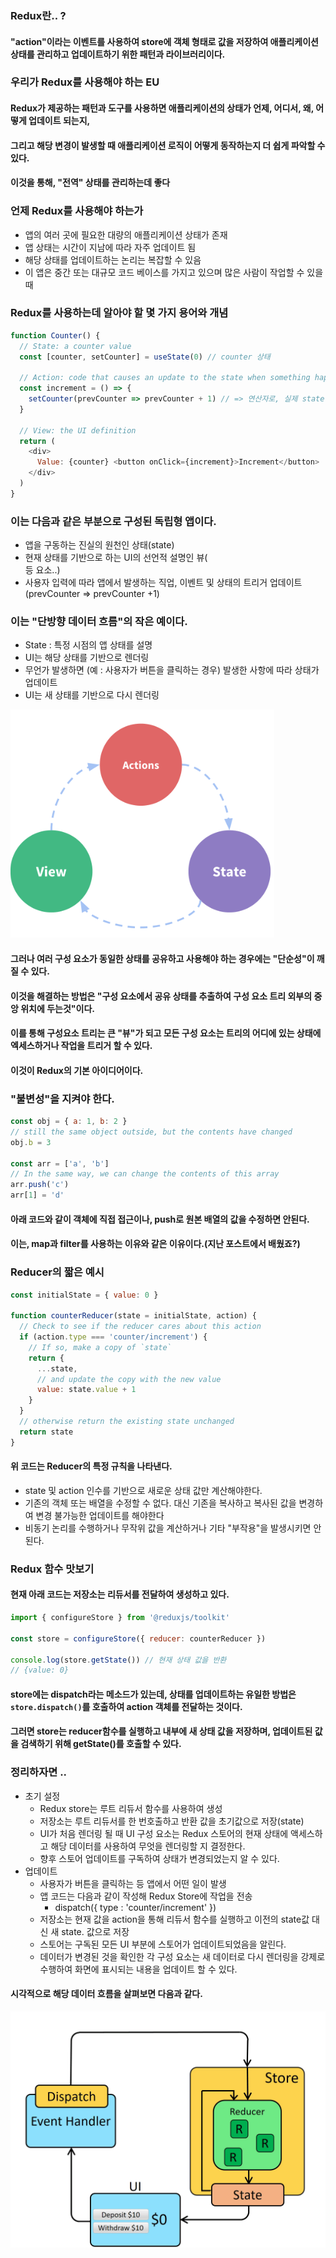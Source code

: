 ###  Redux란.. ?
#### "action"이라는 이벤트를 사용하여 store에 객체 형태로 값을 저장하여 애플리케이션 상태를 관리하고 업데이트하기 위한 패턴과 라이브러리이다.

 

### 우리가 Redux를 사용해야 하는 EU
#### Redux가 제공하는 패턴과 도구를 사용하면 애플리케이션의 상태가 언제, 어디서, 왜, 어떻게 업데이트 되는지, 

#### 그리고 해당 변경이 발생할 때 애플리케이션 로직이 어떻게 동작하는지 더 쉽게 파악할 수 있다.

#### 이것을 통해, "전역" 상태를 관리하는데 좋다

 

### 언제 Redux를 사용해야 하는가
 

- 앱의 여러 곳에 필요한 대량의 애플리케이션 상태가 존재
- 앱 상태는 시간이 지남에 따라 자주 업데이트 됨
- 해당 상태를 업데이트하는 논리는 복잡할 수 있음
- 이 앱은 중간 또는 대규모 코드 베이스를 가지고 있으며 많은 사람이 작업할 수 있을 때
 

 

### Redux를 사용하는데 알아야 할 몇 가지 용어와 개념
 

```javascript
function Counter() {
  // State: a counter value
  const [counter, setCounter] = useState(0) // counter 상태

  // Action: code that causes an update to the state when something happens
  const increment = () => {
    setCounter(prevCounter => prevCounter + 1) // => 연산자로, 실제 state 값 변화가 일어남
  }

  // View: the UI definition
  return (
    <div>
      Value: {counter} <button onClick={increment}>Increment</button>
    </div>
  )
}
 ```

### 이는 다음과 같은 부분으로 구성된 독립형 앱이다.

- 앱을 구동하는 진실의 원천인 상태(state)
- 현재 상태를 기반으로 하는 UI의 선언적 설명인 뷰(<div>등 요소..)
- 사용자 입력에 따라 앱에서 발생하는 직업, 이벤트 및 상태의 트리거 업데이트(prevCounter => prevCounter +1)
### 이는 "단방향 데이터 흐름"의 작은 예이다.

- State : 특정 시점의 앱 상태를 설명
- UI는 해당 상태를 기반으로 렌더링
- 무언가 발생하면 (예 : 사용자가 버튼을 클릭하는 경우) 발생한 사항에 따라 상태가 업데이트
- UI는 새 상태를 기반으로 다시 렌더링

 ![](./image1.png)

#### 그러나 여러 구성 요소가 동일한 상태를 공유하고 사용해야 하는 경우에는 "단순성"이 깨질 수 있다.

#### 이것을 해결하는 방법은 "구성 요소에서 공유 상태를 추출하여 구성 요소 트리 외부의 중앙 위치에 두는것"이다.

 

#### 이를 통해 구성요소 트리는 큰 "뷰"가 되고 모든 구성 요소는 트리의 어디에 있는 상태에 엑세스하거나 작업을 트리거 할 수 있다.

#### 이것이 Redux의 기본 아이디어이다.

 

 

### "불변성"을 지켜야 한다.
 

```javascript
const obj = { a: 1, b: 2 }
// still the same object outside, but the contents have changed
obj.b = 3

const arr = ['a', 'b']
// In the same way, we can change the contents of this array
arr.push('c')
arr[1] = 'd'
 ```

#### 아래 코드와 같이 객체에 직접 접근이나, push로 원본 배열의 값을 수정하면 안된다.

#### 이는, map과 filter를 사용하는 이유와 같은 이유이다.(지난 포스트에서 배웠죠?)

 

 

### Reducer의 짧은 예시
```javascript
const initialState = { value: 0 }

function counterReducer(state = initialState, action) {
  // Check to see if the reducer cares about this action
  if (action.type === 'counter/increment') {
    // If so, make a copy of `state`
    return {
      ...state,
      // and update the copy with the new value
      value: state.value + 1
    }
  }
  // otherwise return the existing state unchanged
  return state
}
 ```

#### 위 코드는 Reducer의 특정 규칙을 나타낸다.

 

- state 및 action 인수를 기반으로 새로운 상태 값만 계산해야한다.
- 기존의 객체 또는 배열을 수정할 수 없다. 대신 기존을 복사하고 복사된 값을 변경하여 변경 불가능한 업데이트를 해야한다
- 비동기 논리를 수행하거나 무작위 값을 계산하거나 기타 "부작용"을 발생시키면 안된다.
 

 

### Redux 함수 맛보기
#### 현재 아래 코드는 저장소는 리듀서를 전달하여 생성하고 있다.

```javascript
import { configureStore } from '@reduxjs/toolkit'

const store = configureStore({ reducer: counterReducer })

console.log(store.getState()) // 현재 상태 값을 반환
// {value: 0}
 ```

#### store에는 dispatch라는 메소드가 있는데, 상태를 업데이트하는 유일한 방법은 `store.dispatch()`를 호출하여 action 객체를 전달하는 것이다.

#### 그러면 store는 reducer함수를 실행하고 내부에 새 상태 값을 저장하며, 업데이트된 값을 검색하기 위해 getState()를 호출할 수 있다.

 

 

 

### 정리하자면 ..
 

- 초기 설정
  - Redux store는 루트 리듀서 함수를 사용하여 생성
  - 저장소는 루트 리듀서를 한 번호출하고 반환 값을 초기값으로 저장(state)
  - UI가 처음 렌더링 될 때 UI 구성 요소는 Redux 스토어의 현재 상태에 액세스하고 해당 데이터를 사용하여 무엇을 렌더링할 지 결정한다.
  - 향후 스토어 업데이트를 구독하여 상태가 변경되었는지 알 수 있다.
- 업데이트
  - 사용자가 버튼을 클릭하는 등 앱에서 어떤 일이 발생
  - 앱 코드는 다음과 같이 작성해 Redux Store에 작업을 전송
      - dispatch({ type : 'counter/increment' })
  - 저장소는 현재 값을 action을 통해 리듀서 함수를 실행하고 이전의 state값 대신 새 state. 값으로 저장
  - 스토어는 구독된 모든 UI 부분에 스토어가 업데이트되었음을 알린다.
  - 데이터가 변경된 것을 확인한 각 구성 요소는 새 데이터로 다시 렌더링을 강제로 수행하여 화면에 표시되는 내용을 업데이트 할 수 있다.
 

#### 시각적으로 해당 데이터 흐름을 살펴보면 다음과 같다.
![](./image2.gif)